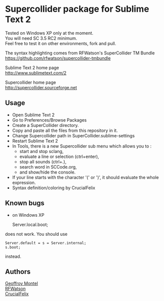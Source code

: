 # Supercollider package for Sublime Text 2

Tested on Windows XP only at the moment.  
You will need SC 3.5 RC2 minimum.  
Feel free to test it on other environments, fork and pull.  

The syntax highlighting comes from RFWatson's SuperCollider TM Bundle  
https://github.com/rfwatson/supercollider-tmbundle

Sublime Text 2 home page  
http://www.sublimetext.com/2

Supercollider home page  
http://supercollider.sourceforge.net

## Usage
- Open Sublime Text 2  
- Go to Preferences/Browse Packages  
- Create a SuperCollider directory.  
- Copy and paste all the files from this repository in it.  
- Change Supercollider path in SuperCollider.sublime-settings
- Restart Sublime Text 2  
- In Tools, there is a new Supercollider sub menu which allows you to :
  - start and stop sclang, 
  - evaluate a line or selection (ctrl+enter), 
  - stop all sounds (ctrl+.), 
  - search word in SCCode.org,
  - and show/hide the console.  
- If your line starts with the character '(' or ')', it should evaluate the whole expression.
- Syntax definition/coloring by CrucialFelix

## Known bugs
- on Windows XP  

    Server.local.boot;

does not work.
You should use 

    Server.default = s = Server.internal;
    s.boot;

instead.

## Authors
[Geoffroy Montel](http://github.com/geoffroy.montel)  
[RFWatson](https://github.com/rfwatson)  
[CrucialFelix](https://github.com/crucialfelix)
